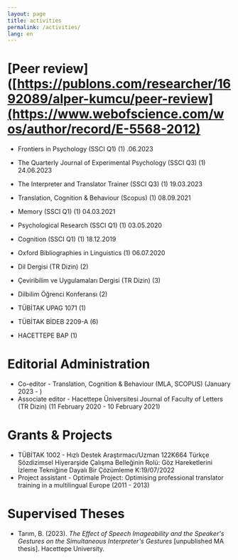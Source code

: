```yaml
---
layout: page
title: activities
permalink: /activities/
lang: en
---
```


# [Peer review]([https://publons.com/researcher/1692089/alper-kumcu/peer-review](https://www.webofscience.com/wos/author/record/E-5568-2012)
- Frontiers in Psychology (SSCI Q1) (1) .06.2023
- The Quarterly Journal of Experimental Psychology (SSCI Q3) (1) 24.06.2023
- The Interpreter and Translator Trainer (SSCI Q3) (1) 19.03.2023
- Translation, Cognition & Behaviour (Scopus) (1) 08.09.2021
- Memory (SSCI Q1) (1) 04.03.2021
- Psychological Research (SSCI Q1) (1) 03.05.2020
- Cognition (SSCI Q1) (1) 18.12.2019

- Oxford Bibliographies in Linguistics (1) 06.07.2020

- Dil Dergisi (TR Dizin) (2)
- Çeviribilim ve Uygulamaları Dergisi (TR Dizin) (3)
- Dilbilim Öğrenci Konferansı (2)

- TÜBİTAK UPAG 1071 (1)
- TÜBİTAK BİDEB 2209-A (6)
- HACETTEPE BAP (1)

# Editorial Administration
- Co-editor - Translation, Cognition & Behaviour (MLA, SCOPUS) (January 2023 - )
- Associate editor - Hacettepe Üniversitesi Journal of Faculty of Letters (TR Dizin) (11 February 2020 - 10 February 2021)

# Grants & Projects
- TÜBİTAK 1002 - Hızlı Destek	Araştırmacı/Uzman	122K664	Türkçe Sözdizimsel Hiyerarşide Çalışma Belleğinin Rolü: Göz Hareketlerini İzleme Tekniğine Dayalı Bir Çözümleme	K:19/07/2022
- Project assistant - Optimale Project: Optimising professional translator training in a multilingual Europe (2011 - 2013)

# Supervised Theses
- Tarım, B. (2023). *The Effect of Speech Imageability and the Speaker's Gestures on the Simultaneous Interpreter's Gestures* [unpublished MA thesis]. Hacettepe University.
